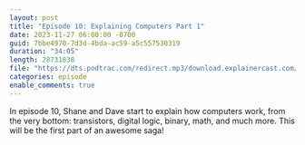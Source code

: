 ```yaml
---
layout: post
title: "Episode 10: Explaining Computers Part 1"
date: 2023-11-27 06:00:00 -0700
guid: 7bbe4970-7d3d-4bda-ac59-a5c557530319
duration: "34:05"
length: 28731838
file: "https://dts.podtrac.com/redirect.mp3/download.explainercast.com/explainercast-010.mp3"
categories: episode
enable_comments: true
---
```


In episode 10, Shane and Dave start to explain how computers work, from the very bottom: transistors, digital logic, binary, math, and much more. This will be the first part of an awesome saga!
